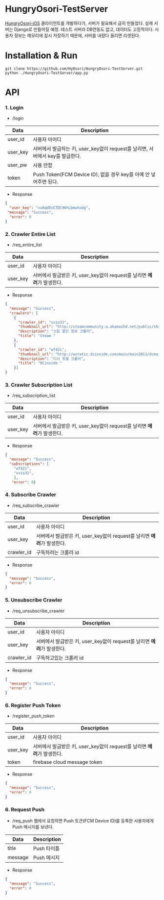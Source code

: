 # HungryOsori-TestServer
[HungryOsori-iOS](https://github.com/HyOsori/HungryOsori-iOS) 클라이언트를 개발하다가, 서버가 필요해서 급히 만들었다. 실제 서버는 Django로 만들어질 예정. 테스트 서버라 DB연동도 없고, 데이터도 고정적이다.
사용자 정보는 메모리에 잠시 저장하기 때문에, 서버를 내렸다 올리면 리셋된다.

# Installation & Run
```
git clone https://github.com/HyOsori/HungryOsori-TestServer.git
python ./HungryOsori-TestServer/app.py
```

# API
### 1. Login
- /login

|Data|Description|
|----|-----------|
|user_id|사용자 아이디|
|user_key|서버에서 발급하는 키, user_key없이 request를 날리면, 서버에서 key를 발급한다.|
|user_pw|사용 안함|
|token|Push Token(FCM Device ID), 없을 경우 key를 아예 안 넣어주면 된다.|

- Response
```JSON
{
  "user_key": "nu8qdEnCTDC96hLbmwhodg",
 "message": "Success",
  "error": 0
}
```

### 2. Crawler Entire List
- /req_entire_list

|Data|Description|
|----|-----------|
|user_id|사용자 아이디|
|user_key|서버에서 발급받은 키, user_key없이 request를 날리면 <B>에러</B>가 발생한다.|

- Response
```JSON
{
  "message": "Success",
  "crawlers": [
    {
      "crawler_id": "xvio31",
      "thumbnail_url": "http://steamcommunity-a.akamaihd.net/public/shared/images/header/globalheader_logo.png",
      "description": "스팀 할인 정보 크롤러",
      "title": "Steam "
    },
    {
      "crawler_id": "wf42i",
      "thumbnail_url": "http://wstatic.dcinside.com/main/main2011/dcmain/logo_swf/top_logo_160718.png",
      "description": "디시 힛겔 크롤러",
      "title": "DCinside "
    }]
}
```

###  3. Crawler Subscription List
- /req_subscription_list

|Data|Description|
|----|-----------|
|user_id|사용자 아이디|
|user_key|서버에서 발급받은 키, user_key없이 request를 날리면 <B>에러</B>가 발생한다.|

- Response
```JSON
{
  "message": "Success",
  "subscriptions": [
    "wf42i",
    "xvio31",
    ],
   "error": 0}
```

###  4. Subscribe Crawler
- /req_subscribe_crawler

|Data|Description|
|----|-----------|
|user_id|사용자 아이디|
|user_key|서버에서 발급받은 키, user_key없이 request를 날리면 <B>에러</B>가 발생한다.|
|crawler_id|구독하려는 크롤러 id|

- Response
```JSON
{
  "message": "Success",
  "error": 0
}
```

###  5. Unsubscribe Crawler
- /req_unsubscribe_crawler

|Data|Description|
|----|-----------|
|user_id|사용자 아이디|
|user_key|서버에서 발급받은 키, user_key없이 request를 날리면 <B>에러</B>가 발생한다.|
|crawler_id|구독하고있는 크롤러 id|

- Response
```JSON
{
  "message": "Success",
  "error": 0
}
```

###  6. Register Push Token
- /register_push_token

|Data|Description|
|----|-----------|
|user_id|사용자 아이디|
|user_key|서버에서 발급받은 키, user_key없이 request를 날리면 <B>에러</B>가 발생한다.|
|token|firebase cloud message token|

- Response
```JSON
{
  "message": "Success",
  "error": 0
}
```

###  6. Request Push
- /req_push
웹에서 요청하면 Push 토큰(FCM Device ID)를 등록한 사용자에게 Push 메시지를 보낸다.

|Data|Description|
|----|-----------|
|title|Push 타이틀|
|message|Push 메시지|

- Response
```JSON
{
  "message": "Success",
  "error": 0
}
```